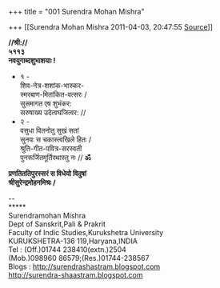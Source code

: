 +++
title = "001 Surendra Mohan Mishra"

+++
[[Surendra Mohan Mishra	2011-04-03, 20:47:55 [Source](https://groups.google.com/g/bvparishat/c/An3iK9TcALc)]]



**//श्री://**  
**५११३  
नवयुगाब्दशुभाशयाः !**  
- १ -  
शिव-नेत्र-शशांक-भास्कर-  
स्मरबाण-मितांकित-वत्सरः /  
सुसमागत एष शुभंकर:  
सरुषाख्य उदेत्वघजित्वर: //  
- २ -  
वसुधा वितनोतु सुखं सतां  
सुनयः स चकास्त्वखिले हितः /  
श्रुति-गीत-पवित्र-सरस्वती  
पुनरूर्जितमूर्तिरथास्तु नः // **ॐ**  
  
**प्रणतिततिपुरस्सरं स विधेयो विदुषां   
श्रीसुरेन्द्रमोहनमिश्रः /**  

  
  
  
  
  
--  
\*\*\*\*\*  
Surendramohan Mishra  
Dept of Sanskrit,Pali & Prakrit  
Faculty of Indic Studies,Kurukshetra University  
KURUKSHETRA-136 119,Haryana,INDIA  
Tel : (Off.)01744 238410(extn.)2504  
(Mob.)098960 86579;(Res.)01744-238567  
Blogs : <http://surendrashastram.blogspot.com>  
      <http://surendra-shaastram.blogspot.com>  

